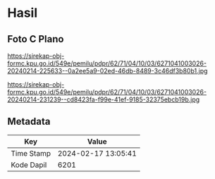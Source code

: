 # Hasil

## Foto C Plano

https://sirekap-obj-formc.kpu.go.id/549e/pemilu/pdpr/62/71/04/10/03/6271041003026-20240214-225633--0a2ee5a9-02ed-46db-8489-3c46df3b80b1.jpg

https://sirekap-obj-formc.kpu.go.id/549e/pemilu/pdpr/62/71/04/10/03/6271041003026-20240214-231239--cd8423fa-f99e-41ef-9185-32375ebcb19b.jpg


## Metadata

| Key        | Value               |
| ---------- | ------------------- |
| Time Stamp | 2024-02-17 13:05:41 |
| Kode Dapil | 6201                |



